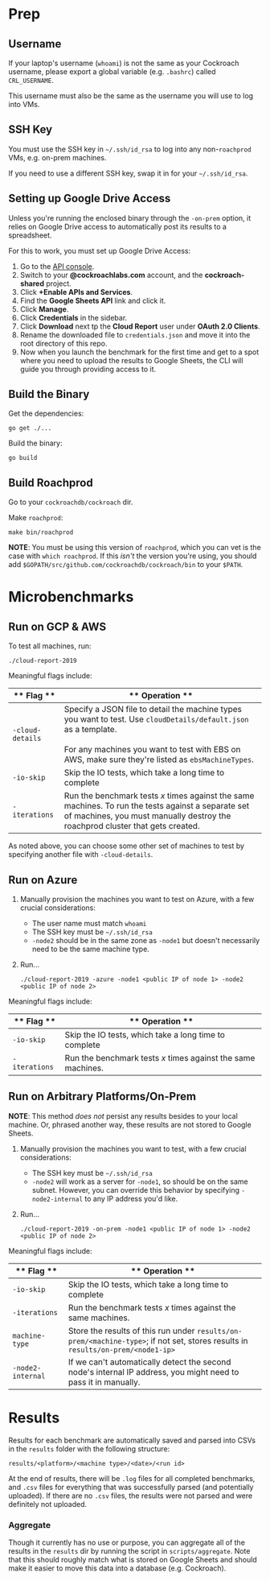 # Prep

## Username

If your laptop's username (`whoami`) is not the same as your Cockroach username, please export a global variable (e.g. `.bashrc`) called `CRL_USERNAME`.

This username must also be the same as the username you will use to log into VMs.

## SSH Key

You must use the SSH key in `~/.ssh/id_rsa` to log into any non-`roachprod` VMs, e.g. on-prem machines.

If you need to use a different SSH key, swap it in for your `~/.ssh/id_rsa`.

## Setting up Google Drive Access

Unless you're running the enclosed binary through the `-on-prem` option, it relies on Google Drive access to automatically post its results to a spreadsheet.

For this to work, you must set up Google Drive Access:

1. Go to the [API console](https://console.developers.google.com/).
1. Switch to your **@cockroachlabs.com** account, and the **cockroach-shared** project.
1. Click **+Enable APIs and Services**.
1. Find the **Google Sheets API** link and click it.
1. Click **Manage**.
1. Click **Credentials** in the sidebar.
1. Click **Download** next tp the **Cloud Report** user under **OAuth 2.0 Clients**.
1. Rename the downloaded file to `credentials.json` and move it into the root directory of this repo.
1. Now when you launch the benchmark for the first time and get to a spot where you need to upload the results to Google Sheets, the CLI will guide you through providing access to it.

## Build the Binary

Get the dependencies:

```
go get ./...
```

Build the binary:

```
go build
```

## Build Roachprod

Go to your `cockroachdb/cockroach` dir.


Make `roachprod`:

```
make bin/roachprod
```

**NOTE**: You must be using this version of `roachprod`, which you can vet is the case with `which roachprod`. If this _isn't_ the version you're using, you should add `$GOPATH/src/github.com/cockroachdb/cockroach/bin` to your `$PATH`.

# Microbenchmarks

## Run on GCP & AWS

To test all machines, run:
~~~
./cloud-report-2019
~~~

Meaningful flags include:

** Flag ** | ** Operation **
-----------|----------------
`-cloud-details` | Specify a JSON file to detail the machine types you want to test. Use `cloudDetails/default.json` as a template. <br/><br/>For any machines you want to test with EBS on AWS, make sure they're listed as `ebsMachineTypes`.
`-io-skip` | Skip the IO tests, which take a long time to complete
`-iterations` | Run the benchmark tests _x_ times against the same machines. To run the tests against a separate set of machines, you must manually destroy the roachprod cluster that gets created.

As noted above, you can choose some other set of machines to test by specifying another file with `-cloud-details`.

## Run on Azure

1. Manually provision the machines you want to test on Azure, with a few crucial considerations:

    - The user name must match `whoami`
    - The SSH key must be `~/.ssh/id_rsa`
    - `-node2` should be in the same zone as `-node1` but doesn't necessarily need to be the same machine type.
    
2. Run...

    ~~~
    ./cloud-report-2019 -azure -node1 <public IP of node 1> -node2 <public IP of node 2>
    ~~~

Meaningful flags include:

** Flag ** | ** Operation **
-----------|----------------
`-io-skip` | Skip the IO tests, which take a long time to complete
`-iterations` | Run the benchmark tests _x_ times against the same machines.

## Run on Arbitrary Platforms/On-Prem

**NOTE**: This method _does not_ persist any results besides to your local machine. Or, phrased another way, these results are not stored to Google Sheets.

1. Manually provision the machines you want to test, with a few crucial considerations:

    - The SSH key must be `~/.ssh/id_rsa`
    - `-node2` will work as a server for `-node1`, so should be on the same subnet. However, you can override this behavior by specifying `-node2-internal` to any IP address you'd like.

2. Run...
    ```
    ./cloud-report-2019 -on-prem -node1 <public IP of node 1> -node2 <public IP of node 2>
    ```

Meaningful flags include:

** Flag ** | ** Operation **
-----------|----------------
`-io-skip` | Skip the IO tests, which take a long time to complete
`-iterations` | Run the benchmark tests _x_ times against the same machines.
`machine-type` | Store the results of this run under `results/on-prem/<machine-type>`; if not set, stores results in `results/on-prem/<node1-ip>`
`-node2-internal` | If we can't automatically detect the second node's internal IP address, you might need to pass it in manually.

# Results

Results for each benchmark are automatically saved and parsed into CSVs in the `results` folder with the following structure:

`results/<platform>/<machine type>/<date>/<run id>`

At the end of results, there will be `.log` files for all completed benchmarks, and `.csv` files for everything that was successfully parsed (and potentially uploaded). If there are no `.csv` files, the results were not parsed and were definitely not uploaded.

### Aggregate

Though it currently has no use or purpose, you can aggregate all of the results in the `results` dir by running the script in `scripts/aggregate`. Note that this should roughly match what is stored on Google Sheets and should make it easier to move this data into a database (e.g. Cockroach).
